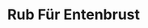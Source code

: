 ---
layout: blog
permalink: /rub-entenbrust/
pagedesc: Rub Für Entenbrust
title: Rub Für Entenbrust
headline: Rub Für Entenbrust
thumbnail: /assets/images/rub-enenbrust.jpg
datafile: rub-entenbrust
tags: [Gewürz]
htmlbeforeheadend: blog/htmlbeforeheadend.html
htmlbeforebodyend: blog/htmlbeforebodyend.html
---